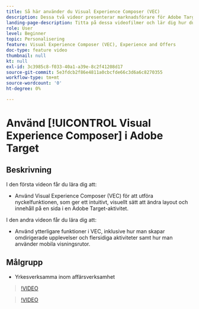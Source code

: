 ```yaml
---
title: Så här använder du Visual Experience Composer (VEC)
description: Dessa två videor presenterar marknadsförare för Adobe Target Visual Experience Composer (VEC). Titta på dessa videor för att lära dig hur du skapar aktiviteter med VEC.
landing-page-description: Titta på dessa videofilmer och lär dig hur du skapar aktiviteter med Visual Experience Composer (VEC).
role: User
level: Beginner
topic: Personalisering
feature: Visual Experience Composer (VEC), Experience and Offers
doc-type: feature video
thumbnail: null
kt: null
exl-id: 3c3985c8-f033-40a1-a39e-8c2f41208d17
source-git-commit: 5e3fdcb2f86e4811a0cbcfde66c3d6a6c8270355
workflow-type: tm+mt
source-wordcount: '0'
ht-degree: 0%

---
```


# Använd [!UICONTROL Visual Experience Composer] i Adobe Target

## Beskrivning

I den första videon får du lära dig att:

* Använd Visual Experience Composer (VEC) för att utföra nyckelfunktionen, som ger ett intuitivt, visuellt sätt att ändra layout och innehåll på en sida i en Adobe Target-aktivitet.

I den andra videon får du lära dig att:

* Använd ytterligare funktioner i VEC, inklusive hur man skapar omdirigerade upplevelser och flersidiga aktiviteter samt hur man använder mobila visningsrutor.

## Målgrupp

* Yrkesverksamma inom affärsverksamhet

>[!VIDEO](https://video.tv.adobe.com/v/17399/?quality=12)

>[!VIDEO](https://video.tv.adobe.com/v/17401/?quality=12)
